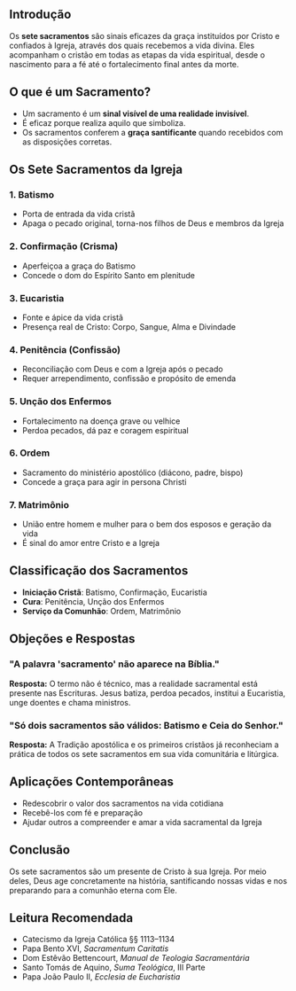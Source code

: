 ## Introdução

Os **sete sacramentos** são sinais eficazes da graça instituídos por Cristo e confiados à Igreja, através dos quais recebemos a vida divina. Eles acompanham o cristão em todas as etapas da vida espiritual, desde o nascimento para a fé até o fortalecimento final antes da morte.

## O que é um Sacramento?

- Um sacramento é um **sinal visível de uma realidade invisível**.
- É eficaz porque realiza aquilo que simboliza.
- Os sacramentos conferem a **graça santificante** quando recebidos com as disposições corretas.

## Os Sete Sacramentos da Igreja

### 1. **Batismo**

- Porta de entrada da vida cristã
- Apaga o pecado original, torna-nos filhos de Deus e membros da Igreja

### 2. **Confirmação (Crisma)**

- Aperfeiçoa a graça do Batismo
- Concede o dom do Espírito Santo em plenitude

### 3. **Eucaristia**

- Fonte e ápice da vida cristã
- Presença real de Cristo: Corpo, Sangue, Alma e Divindade

### 4. **Penitência (Confissão)**

- Reconciliação com Deus e com a Igreja após o pecado
- Requer arrependimento, confissão e propósito de emenda

### 5. **Unção dos Enfermos**

- Fortalecimento na doença grave ou velhice
- Perdoa pecados, dá paz e coragem espiritual

### 6. **Ordem**

- Sacramento do ministério apostólico (diácono, padre, bispo)
- Concede a graça para agir in persona Christi

### 7. **Matrimônio**

- União entre homem e mulher para o bem dos esposos e geração da vida
- É sinal do amor entre Cristo e a Igreja

## Classificação dos Sacramentos

- **Iniciação Cristã**: Batismo, Confirmação, Eucaristia
- **Cura**: Penitência, Unção dos Enfermos
- **Serviço da Comunhão**: Ordem, Matrimônio

## Objeções e Respostas

### "A palavra 'sacramento' não aparece na Bíblia."

**Resposta:** O termo não é técnico, mas a realidade sacramental está presente nas Escrituras. Jesus batiza, perdoa pecados, institui a Eucaristia, unge doentes e chama ministros.

### "Só dois sacramentos são válidos: Batismo e Ceia do Senhor."

**Resposta:** A Tradição apostólica e os primeiros cristãos já reconheciam a prática de todos os sete sacramentos em sua vida comunitária e litúrgica.

## Aplicações Contemporâneas

- Redescobrir o valor dos sacramentos na vida cotidiana
- Recebê-los com fé e preparação
- Ajudar outros a compreender e amar a vida sacramental da Igreja

## Conclusão

Os sete sacramentos são um presente de Cristo à sua Igreja. Por meio deles, Deus age concretamente na história, santificando nossas vidas e nos preparando para a comunhão eterna com Ele.

## Leitura Recomendada

- Catecismo da Igreja Católica §§ 1113–1134
- Papa Bento XVI, _Sacramentum Caritatis_
- Dom Estêvão Bettencourt, _Manual de Teologia Sacramentária_
- Santo Tomás de Aquino, _Suma Teológica_, III Parte
- Papa João Paulo II, _Ecclesia de Eucharistia_
